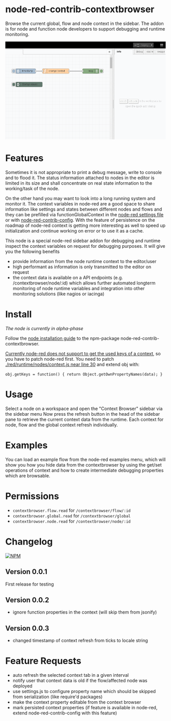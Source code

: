 # node-red-contrib-contextbrowser
Browse the current global, flow and node context in the sidebar.
The addon is for node and function node developers to support debugging and runtime monitoring.

![Contextbrowser in action](https://github.com/sbarwe/node-red-contrib-contextbrowser/blob/master/contextbrowser.gif?raw=true)

# Features

Sometimes it is not appropriate to print a debug message, write to console and to flood it.
The status information attached to nodes in the editor is limited in its size and shall concentrate
on real state information to the working/task of the node. 

On the other hand you may want to look into a long running system and monitor it. 
The context variables in node-red are a good space to share information like settings 
and states between different nodes and flows and they can be prefilled via functionGlobalContext 
in the [node-red settings file](https://nodered.org/docs/configuration) 
or with [node-red-contrib-config](http://flows.nodered.org/node/node-red-contrib-config).
With the feature of persistence on the roadmap of node-red context is getting more interesting as well to
speed up initialization and continue working on error or to use it as a cache.

This node is a special node-red sidebar addon for debugging and runtime inspect the context variables 
on request for debugging purposes. It will give you the following benefits

* provide information from the node runtime context to the editor/user 
* high performant as information is only transmitted to the editor on request
* the context data is available on a API endpoints (e.g. /contextbrowser/node/:id)  which allows further
  automated longterm monitoring of node runtime variables and integration into other monitoring solutions
  (like nagios or iacinga)


# Install

*The node is currently in alpha-phase*

Follow the [node installation guide](https://nodered.org/docs/getting-started/adding-nodes) to the npm-package node-red-contrib-contextbrowser.

[Currently node-red does not support to get the used keys of a context](https://groups.google.com/forum/#!topic/node-red/H8-sSkBNyUM), so you have to patch node-red first.
You need to patch [./red/runtime/nodes/context.js near line 30](https://github.com/node-red/node-red/blob/master/red/runtime/nodes/context.js#L30) and extend obj with:
```
obj.getKeys = function() { return Object.getOwnPropertyNames(data); }
```

# Usage

Select a node on a workspace and open the "Context Browser" sidebar via the sidebar menu
Now press the refresh button in the head of the sidebar pane to retrieve the current context data from  the runtime.
Each context for node, flow and the global context refresh individually.

# Examples
You can load an example flow from the node-red examples menu, which will show you how you hide data from the contextbrowser by using the get/set operations of context and how to create intermediate debugging properties which are browsable.
	
# Permissions
* ```contextbrowser.flow.read``` for ```/contextbrowser/flow/:id``` 
* ```contextbrowser.global.read``` for ```/contextbrowser/global``` 
* ```contextbrowser.node.read``` for ```/contextbrowser/node/:id```

# Changelog

[![NPM](https://nodei.co/npm/node-red-contrib-contextbrowser.png)](https://nodei.co/npm/node-red-contrib-contextbrowser/)

## Version 0.0.1
First release for testing

## Version 0.0.2
* ignore function properties in the context (will skip them from jsonify)

## Version 0.0.3
* changed timestamp of context refresh from ticks to locale string

# Feature Requests

* auto refresh the selected context tab in a given interval
* notify user that context data is old if the flow/affected node was deployed
* use settings.js to configure property name which should be skipped from serialization (like require'd packages)
* make the context property editable from the context browser 
* mark persisted context properties (if feature is available in node-red, extend node-red-contrib-config with this feature)
